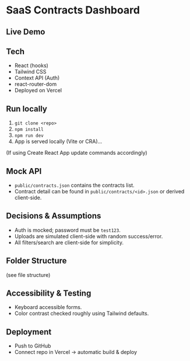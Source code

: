 # SaaS Contracts Dashboard

## Live Demo
<replace-with-vercel-link>

## Tech
- React (hooks)
- Tailwind CSS
- Context API (Auth)
- react-router-dom
- Deployed on Vercel

## Run locally
1. `git clone <repo>`
2. `npm install`
3. `npm run dev`
4. App is served locally (Vite or CRA)...

(If using Create React App update commands accordingly)

## Mock API
- `public/contracts.json` contains the contracts list.
- Contract detail can be found in `public/contracts/<id>.json` or derived client-side.

## Decisions & Assumptions
- Auth is mocked; password must be `test123`.
- Uploads are simulated client-side with random success/error.
- All filters/search are client-side for simplicity.

## Folder Structure
(see file structure)

## Accessibility & Testing
- Keyboard accessible forms.
- Color contrast checked roughly using Tailwind defaults.

## Deployment
- Push to GitHub
- Connect repo in Vercel → automatic build & deploy

